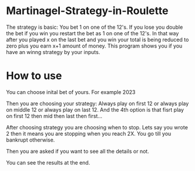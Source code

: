 # Martinagel-Strategy-in-Roulette

The strategy is basic: You bet 1 on one of the 12's. If you lose you double the bet if you win you restart the bet as 1 on one of the 12's. In that way after you played x on the last bet and you win your total is being reduced to zero plus you earn x+1 amount of money. This program shows you if you have an winng strategy by your inputs.



# How to use

You can choose inital bet of yours. For example 2023

Then you are choosing your strategy: Always play on first 12 or always play on middle 12 or always play on last 12. And the 4th option is that fisrt play on first 12 then mid then last then first... 

After choosing strategy you are choosing when to stop. Lets say you wrote 2 then it means you are stopping when you reach 2X. You go till you bankrupt otherwise.

Then you are asked if you want to see all the details or not.

You can see the results at the end.
